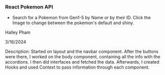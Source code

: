 ### React Pokemon API
- Search for a Pokemon from Gen1-5 by Name or by their ID. Click the Image to change between the pokemon's default and shiny.

Halley Pham

3/16/2024

Description: Started on layout and the navbar component. After the buttons were there, I worked on the body component, containing all the info with the accordions. I then did interfaces and fetched the data. Afterwards, I created Hooks and used Context to pass information through each component. 